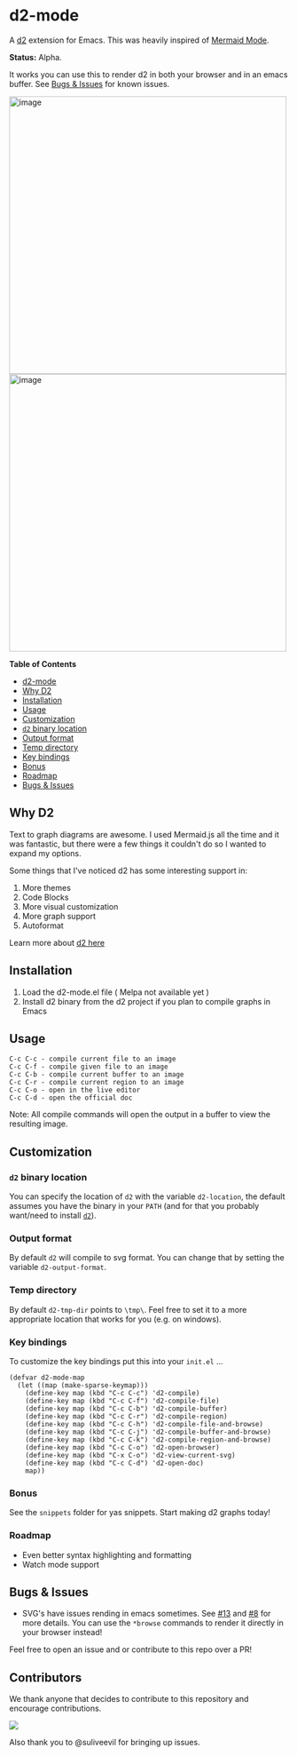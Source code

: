 <!-- [![MELPA](https://melpa.org/packages/d2-mode-badge.svg)](https://melpa.org/#/d2-mode) -->

# d2-mode

A [d2](https://github.com/terrastruct/d2) extension for Emacs. This was heavily
inspired of [Mermaid Mode](https://github.com/abrochard/mermaid-mode).

**Status:** Alpha. 

It works you can use this to render d2 in both your browser and in an emacs buffer. See [Bugs & Issues](#bugs--issues) for known issues. 

<div>
  <img height="500px" alt="image" src="https://user-images.githubusercontent.com/8604639/204498003-08bd0e05-0e0b-4d60-8d94-1ed95a4a7cd3.png">
</div>

<div>
  <img height="500px" alt="image" src="tutorial.gif">
</div>

<!-- markdown-toc start - Don't edit this section. Run M-x markdown-toc-refresh-toc -->

**Table of Contents**

- [d2-mode](#d2-mode)
- [Why D2](#why-d2)
- [Installation](#installation)
- [Usage](#usage)
- [Customization](#customization)
- [`d2` binary location](#d2-binary-location)
- [Output format](#output-format)
- [Temp directory](#temp-directory)
- [Key bindings](#key-bindings)
- [Bonus](#bonus)
- [Roadmap](#roadmap)
- [Bugs & Issues](#bugs--issues)

<!-- markdown-toc end -->

## Why D2

Text to graph diagrams are awesome. I used Mermaid.js all the time and it was
fantastic, but there were a few things it couldn't do so I wanted to expand my
options.

Some things that I've noticed d2 has some interesting support in:

1. More themes
2. Code Blocks
3. More visual customization
4. More graph support
5. Autoformat

Learn more about [d2 here](https://d2lang.com/tour/intro/)

## Installation

1. Load the d2-mode.el file ( Melpa not available yet )
2. Install d2 binary from the d2 project if you plan to compile graphs in Emacs

## Usage

```text
C-c C-c - compile current file to an image
C-c C-f - compile given file to an image
C-c C-b - compile current buffer to an image
C-c C-r - compile current region to an image
C-c C-o - open in the live editor
C-c C-d - open the official doc
```

Note: All compile commands will open the output in a buffer to view the resulting image.

## Customization

### `d2` binary location

You can specify the location of `d2` with the variable `d2-location`, the default assumes you have the binary in your `PATH` (and for that you probably want/need to install [`d2`](https://github.com/andorsk/d2-mode)).

### Output format

By default `d2` will compile to svg format. You can change that by setting the variable `d2-output-format`.

### Temp directory

By default `d2-tmp-dir` points to `\tmp\`. Feel free to set it to a more appropriate location that works for you (e.g. on windows).

### Key bindings

To customize the key bindings put this into your `init.el` ...

```elisp
(defvar d2-mode-map
  (let ((map (make-sparse-keymap)))
    (define-key map (kbd "C-c C-c") 'd2-compile)
    (define-key map (kbd "C-c C-f") 'd2-compile-file)
    (define-key map (kbd "C-c C-b") 'd2-compile-buffer)
    (define-key map (kbd "C-c C-r") 'd2-compile-region)
    (define-key map (kbd "C-c C-h") 'd2-compile-file-and-browse)
    (define-key map (kbd "C-c C-j") 'd2-compile-buffer-and-browse)
    (define-key map (kbd "C-c C-k") 'd2-compile-region-and-browse)
    (define-key map (kbd "C-c C-o") 'd2-open-browser)
    (define-key map (kbd "C-x C-o") 'd2-view-current-svg)
    (define-key map (kbd "C-c C-d") 'd2-open-doc)
    map))

```

### Bonus

See the `snippets` folder for yas snippets. Start making d2 graphs today!

### Roadmap

- Even better syntax highlighting and formatting
- Watch mode support

## Bugs & Issues

- SVG's have issues rending in emacs sometimes. See
  [#13](https://github.com/andorsk/d2-mode/issues/13) and
  [#8](https://github.com/andorsk/d2-mode/issues/8) for more details. You can use the
  `*browse` commands to render it directly in your browser instead!

Feel free to open an issue and or contribute to this repo over a PR!

## Contributors

We thank anyone that decides to contribute to this repository and encourage
contributions.

<a href="https://github.com/andorsk/d2-mode/graphs/contributors">
  <img src="https://contrib.rocks/image?repo=andorsk/d2-mode" />
</a>

Also thank you to @suliveevil for bringing up issues.
